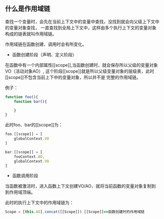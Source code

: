 
## 什么是作用域链

查找一个变量时，会先在当前上下文中的变量中查找，没找到就会向父级上下文中的变量对象查找，
一直查找到全局上下文中，这样由多个执行上下文的变量对象构成的链表就叫作用域链。

作用域链在函数创建、调用时会有所变化。

* 函数创建阶段（声明、定义阶段）

在函数中有一个内部属性[[scope]],当函数创建时，就会保存所以父级的变量对象VO（活动对象AO）,
这个阶段[[scope]]就是所以父级变量对象的层级表，此时[[scope]]不包含当前上下中的变量对象，所以并不是
完整的作用域链。

例子：
```js
function foo(){
    function bar(){

    }
}
```
此时foo、bar的[[scope]]为：
```js
foo.[[scope]] = [
    globalContext.VO
]

bar.[[scope]] = [
    fooContext.AO,
    globalContext.VO
]
```

* 函数调用阶段
  
当函数被激活时，进入函数上下文创建VO/AO，就将当前函数的变量对象复制到到作用域顶端。

此时的执行上下文中的作用域链为：
```js
Scope = [this.AO].concat([[Scope]]) [[Scope]]=>函数创建时的作用域链
```